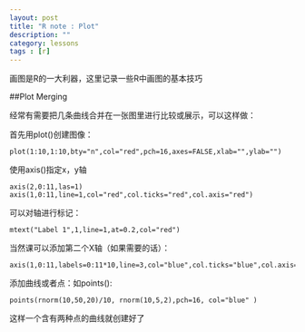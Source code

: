 ```yaml
---
layout: post
title: "R note : Plot"
description: ""
category: lessons
tags : [r]
---
```


画图是R的一大利器，这里记录一些R中画图的基本技巧

##Plot Merging

经常有需要把几条曲线合并在一张图里进行比较或展示，可以这样做：

首先用plot()创建图像：

    plot(1:10,1:10,bty="n",col="red",pch=16,axes=FALSE,xlab="",ylab="")

使用axis()指定x，y轴

    axis(2,0:11,las=1)
    axis(1,0:11,line=1,col="red",col.ticks="red",col.axis="red")

可以对轴进行标记：

    mtext("Label 1",1,line=1,at=0.2,col="red")

当然课可以添加第二个X轴（如果需要的话）：

    axis(1,0:11,labels=0:11*10,line=3,col="blue",col.ticks="blue",col.axis="blue")

添加曲线或者点：如points():

    points(rnorm(10,50,20)/10, rnorm(10,5,2),pch=16, col="blue" )

这样一个含有两种点的曲线就创建好了
